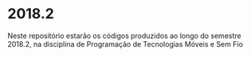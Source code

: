 # 2018.2
Neste repositório estarão os códigos produzidos ao longo do semestre 2018.2, na disciplina de Programação de Tecnologias Móveis e Sem Fio
